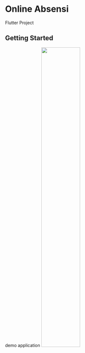 # Online Absensi

Flutter Project

## Getting Started

demo application 
[<img src="https://p.kindpng.com/picc/s/355-3557482_flutter-logo-png-transparent-png.png" width="50%">](https://youtube.com/shorts/FDOFN1bBtyY "Now in Android: 55")
